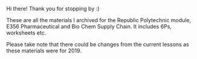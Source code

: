 Hi there! Thank you for stopping by :)

These are all the materials I archived for the Republic Polytechnic module, E356 Pharmaceutical and Bio Chem Supply Chain. It includes 6Ps, worksheets etc.

Please take note that there could be changes from the current lessons as these materials were for 2019.
